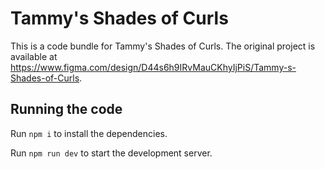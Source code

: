 
  # Tammy's Shades of Curls

  This is a code bundle for Tammy's Shades of Curls. The original project is available at https://www.figma.com/design/D44s6h9IRvMauCKhyIjPiS/Tammy-s-Shades-of-Curls.

  ## Running the code

  Run `npm i` to install the dependencies.

  Run `npm run dev` to start the development server.
  